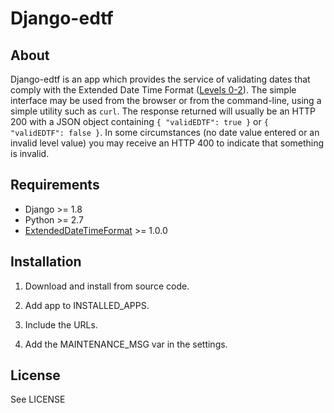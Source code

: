 Django-edtf
===========


About
-----

Django-edtf is an app which provides the service of validating dates that comply with the
Extended Date Time Format ([Levels 0-2](http://www.loc.gov/standards/datetime/pre-submission.html)).
The simple interface may be used from the browser or from the command-line, using a simple utility
such as `curl`. The response returned will usually be an HTTP 200 with a JSON object
containing `{ "validEDTF": true }` or `{ "validEDTF": false }`. In some circumstances (no date value
entered or an invalid level value) you may receive an HTTP 400 to indicate that something is invalid.


Requirements
------------

* Django >= 1.8
* Python >= 2.7
* [ExtendedDateTimeFormat](https://github.com/unt-libraries/ExtendedDateTimeFormat) >= 1.0.0


Installation
------------

1. Download and install from source code.

2. Add app to INSTALLED_APPS.

3. Include the URLs.

4. Add the MAINTENANCE_MSG var in the settings.


License
-------

See LICENSE
